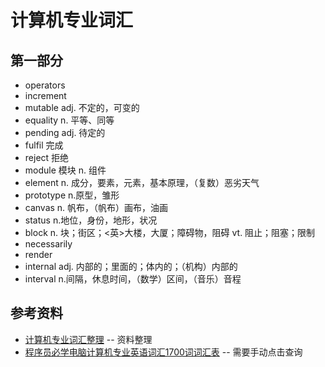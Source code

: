 # 计算机专业词汇

## 第一部分

- operators
- increment
- mutable adj. 不定的，可变的
- equality n. 平等、同等
- pending adj. 待定的
- fulfil 完成
- reject 拒绝
- module 模块 n. 组件
- element n. 成分，要素，元素，基本原理，（复数）恶劣天气
- prototype n.原型，雏形
- canvas n. 帆布，（帆布）画布，油画
- status n.地位，身份，地形，状况
- block n. 块；街区；<英>大楼，大厦；障碍物，阻碍 vt. 阻止；阻塞；限制
- necessarily
- render
- internal adj. 内部的；里面的；体内的；（机构）内部的
- interval n.间隔，休息时间，（数学）区间，（音乐）音程

## 参考资料

- [计算机专业词汇整理](https://www.jianshu.com/p/918196b5a92f) -- 资料整理
- [程序员必学电脑计算机专业英语词汇1700词词汇表](https://www.koolearn.com/dict/tag_1953_4.html) -- 需要手动点击查询